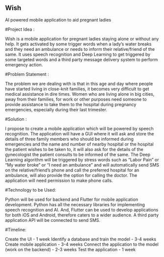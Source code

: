 ## Wish
AI powered mobile application to aid pregnant ladies

#Project Idea :

Wish is a mobile application for pregnant ladies staying alone or without any help. It gets activated by some trigger words when a lady’s water breaks and they need an ambulance or needs to inform their relative/friend of the same. It uses speech recognition and Deep Learning to get triggered by some targeted words and a third party message delivery system to perform emergency action.

#Problem Statement :

The problem we are dealing with is that in this age and day where people have started living in close-knit families, it becomes very difficult to get medical assistance in dire times. Women who are living alone in big cities, away from their families, for work or other purposes need someone to provide assistance to take them to the hospital during pregnancy emergencies, especially during their last trimester.

#Solution :

I propose to create a mobile application which will be powered by speech recognition. The application will have a GUI where it will ask and store the details of three family members who should be informed during emergencies and the name and number of nearby hospital or the hospital the patient wishes to be taken to, it will also ask for the details of the gynecologist the patient consults to be informed of the same. The Deep Learning algorithm will be triggered by stress words such as “Labor Pain” or “My water broke” or “I need an ambulance” and will automatically send SMS on the relative/friend’s phone and call the preferred hospital for an ambulance, will also provide the option for calling the doctor. The application will need permission to make phone calls.

#Technology to be Used:

Python will be used for backend and Flutter for mobile application development. Python has all the necessary libraries for implementing speech recognition and AI. And, Flutter can be used to develop applications for both iOS and Android, therefore caters to a wider audience. A third party application API will be connected to send SMS.

#Timeline:

Create the UI - 1 week
Identify a database and train the model - 3-4 weeks
Create mobile application - 3-4 weeks
Connect the application to the model (work on the backend) - 2-3 weeks
Test the application - 1 week
